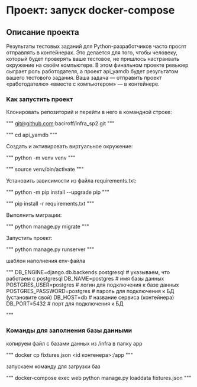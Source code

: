 # Проект: запуск docker-compose

## Описание проекта

Результаты тестовых заданий для Python-разработчиков часто просят отправлять в контейнерах. Это делается для того, чтобы человеку, который будет проверять ваше тестовое, не пришлось настраивать окружение на своём компьютере.
В этом финальном проекте ревьюер сыграет роль работодателя, а проект api_yamdb будет результатом вашего тестового задания. Ваша задача — отправить проект «работодателю» «вместе с компьютером» — в контейнере.

### Как запустить проект

Клонировать репозиторий и перейти в него в командной строке:

"""
<git@github.com>:baciroff/infra_sp2.git
"""

"""
cd api_yamdb
"""

Cоздать и активировать виртуальное окружение:

"""
python -m venv venv
"""

"""
source venv/bin/activate
"""

Установить зависимости из файла requirements.txt:

"""
python -m pip install --upgrade pip
"""

"""
pip install -r requirements.txt
"""

Выполнить миграции:

"""
python manage.py migrate
"""

Запустить проект:

"""
python manage.py runserver
"""

шаблон наполнения env-файла

"""
DB_ENGINE=django.db.backends.postgresql # указываем, что работаем с postgresql
DB_NAME=postgres # имя базы данных
POSTGRES_USER=postgres # логин для подключения к базе данных
POSTGRES_PASSWORD=postgres # пароль для подключения к БД (установите свой)
DB_HOST=db # название сервиса (контейнера)
DB_PORT=5432 # порт для подключения к БД

"""

### Команды для заполнения базы данными

копируем файл с базами данных из /infra  в папку app

"""
docker cp fixtures.json <id контенера>:/app
"""

запускаем команду для загрузки баз

"""
docker-compose exec web python manage.py loaddata fixtures.json
"""
